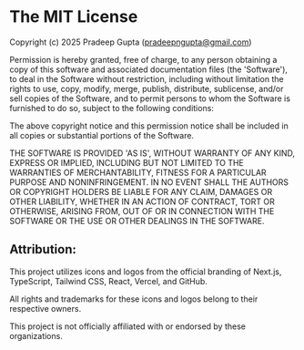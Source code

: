 # The MIT License

Copyright (c) 2025 Pradeep Gupta (pradeepngupta@gmail.com)

Permission is hereby granted, free of charge, to any person obtaining a copy of this software and associated documentation files (the 'Software'), to deal in the Software without restriction, including without limitation the rights to use, copy, modify, merge, publish, distribute, sublicense, and/or sell copies of the Software, and to permit persons to whom the Software is furnished to do so, subject to the following conditions:

The above copyright notice and this permission notice shall be included in all copies or substantial portions of the Software.

THE SOFTWARE IS PROVIDED 'AS IS', WITHOUT WARRANTY OF ANY KIND, EXPRESS OR IMPLIED, INCLUDING BUT NOT LIMITED TO THE WARRANTIES OF MERCHANTABILITY, FITNESS FOR A PARTICULAR PURPOSE AND NONINFRINGEMENT. IN NO EVENT SHALL THE AUTHORS OR COPYRIGHT HOLDERS BE LIABLE FOR ANY CLAIM, DAMAGES OR OTHER LIABILITY, WHETHER IN AN ACTION OF CONTRACT, TORT OR OTHERWISE, ARISING FROM, OUT OF OR IN CONNECTION WITH THE SOFTWARE OR THE USE OR OTHER DEALINGS IN THE SOFTWARE.

## Attribution:

This project utilizes icons and logos from the official branding of Next.js, TypeScript, Tailwind CSS, React, Vercel, and GitHub.

All rights and trademarks for these icons and logos belong to their respective owners.

This project is not officially affiliated with or endorsed by these organizations.
